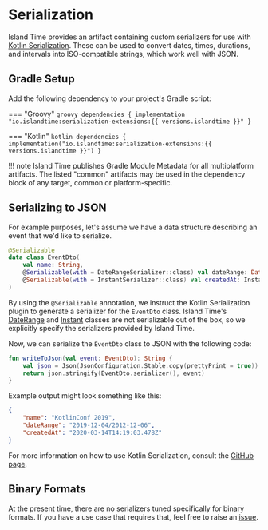 # Serialization

Island Time provides an artifact containing custom serializers for use with [Kotlin Serialization](https://github.com/Kotlin/kotlinx.serialization). These can be used to convert dates, times, durations, and intervals into ISO-compatible strings, which work well with JSON.

## Gradle Setup

Add the following dependency to your project's Gradle script:

=== "Groovy"
    ```groovy
    dependencies {
        implementation "io.islandtime:serialization-extensions:{{ versions.islandtime }}"
    }
    ```

=== "Kotlin"
    ```kotlin
    dependencies {
        implementation("io.islandtime:serialization-extensions:{{ versions.islandtime }}")
    }
    ```

!!! note
    Island Time publishes Gradle Module Metadata for all multiplatform artifacts. The listed "common" artifacts may be used in the dependency block of any target, common or platform-specific.

## Serializing to JSON

For example purposes, let's assume we have a data structure describing an event that we'd like to serialize.

```kotlin
@Serializable
data class EventDto(
    val name: String,
    @Serializable(with = DateRangeSerializer::class) val dateRange: DateRange,
    @Serializable(with = InstantSerializer::class) val createdAt: Instant
)
```

By using the `@Serializable` annotation, we instruct the Kotlin Serialization plugin to generate a serializer for the `EventDto` class. Island Time's [DateRange](../api/core/io.islandtime.ranges/-date-range/index.md) and [Instant](../api/core/io.islandtime/-instant/index.md) classes are not serializable out of the box, so we explicitly specify the serializers provided by Island Time.

Now, we can serialize the `EventDto` class to JSON with the following code:

```kotlin
fun writeToJson(val event: EventDto): String {
    val json = Json(JsonConfiguration.Stable.copy(prettyPrint = true))
    return json.stringify(EventDto.serializer(), event)
}
```

Example output might look something like this:

```json
{
    "name": "KotlinConf 2019",
    "dateRange": "2019-12-04/2012-12-06",
    "createdAt": "2020-03-14T14:19:03.478Z"
}
```

For more information on how to use Kotlin Serialization, consult the [GitHub page](https://github.com/Kotlin/kotlinx.serialization).

## Binary Formats

At the present time, there are no serializers tuned specifically for binary formats. If you have a use case that requires that, feel free to raise an [issue](https://github.com/erikc5000/island-time/issues).
